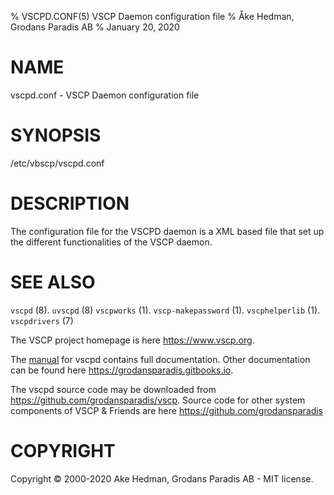 % VSCPD.CONF(5) VSCP Daemon configuration file
% Åke Hedman, Grodans Paradis AB
% January 20, 2020

# NAME

vscpd.conf - VSCP Daemon configuration file

# SYNOPSIS

/etc/vbscp/vscpd.conf

# DESCRIPTION
The configuration file for the VSCPD daemon is a XML based file that set up the different functionalities of the VSCP daemon.

# SEE ALSO

`vscpd` (8).
`uvscpd` (8)
`vscpworks` (1).
`vscp-makepassword` (1).
`vscphelperlib` (1).
`vscpdrivers` (7)

The VSCP project homepage is here <https://www.vscp.org>.

The [manual](https://grodansparadis.gitbooks.io/the-vscp-daemon) for vscpd contains full documentation. Other documentation can be found here <https://grodansparadis.gitbooks.io>.

The vscpd source code may be downloaded from <https://github.com/grodansparadis/vscp>. Source code for other system components of VSCP & Friends are here <https://github.com/grodansparadis>

# COPYRIGHT
Copyright © 2000-2020 Ake Hedman, Grodans Paradis AB - MIT license.
